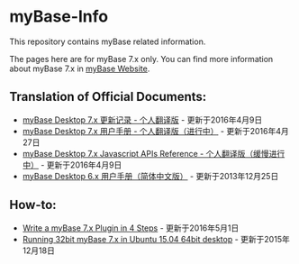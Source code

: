 ﻿# myBase-Info
This repository contains myBase related information.

The pages here are for myBase 7.x only. You can find more information about myBase 7.x in [myBase Website](http://www.wjjsoft.com/mybase.html).

## Translation of Official Documents:  
* [myBase Desktop 7.x 更新记录 - 个人翻译版](https://github.com/gzhaha/myBase-Info/blob/master/file/7xupdatehistory.md) - 更新于2016年4月9日
* [myBase Desktop 7.x 用户手册 - 个人翻译版（进行中）](https://www.gitbook.com/book/gzhaha/mybase-desktop-7-x-user-manual-cn/details) - 更新于2016年4月27日  
* [myBase Desktop 7.x Javascript APIs Reference - 个人翻译版（缓慢进行中）](https://www.gitbook.com/book/gzhaha/mybase-7-javascript-apis-reference-cn/details) - 更新于2016年4月9日  
* [myBase Desktop 6.x 用户手册（简体中文版）](http://www.wjjsoft.com/mybase_v6_docs_chs.html) - 更新于2013年12月25日  

## How-to:  
* [Write a myBase 7.x Plugin in 4 Steps](https://github.com/gzhaha/myBase-Info/blob/master/file/MybasePluginExample1.md) - 更新于2016年5月1日  
* [Running 32bit myBase 7.x in Ubuntu 15.04 64bit desktop](https://github.com/gzhaha/myBase-Info/blob/master/file/Mybaseubuntu64.md) - 更新于2015年12月18日  
